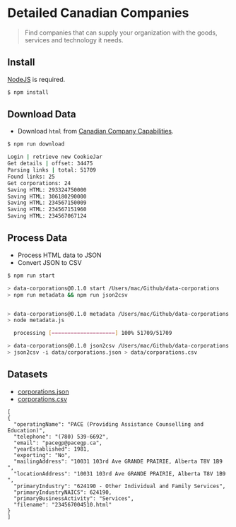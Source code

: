 # Detailed Canadian Companies

> Find companies that can supply your organization with the goods, services and technology it needs.

## Install

[NodeJS](https://nodejs.org/en/) is required.

```bash
$ npm install
```

## Download Data

- Download `html` from [Canadian Company Capabilities](https://www.ic.gc.ca/app/ccc/srch/).

```bash
$ npm run download

Login | retrieve new CookieJar
Get details | offset: 34475
Parsing links | total: 51709
Found links: 25
Get corporations: 24
Saving HTML: 293324750000
Saving HTML: 306180290000
Saving HTML: 234567150009
Saving HTML: 234567151960
Saving HTML: 234567067124
```

## Process Data

- Process HTML data to JSON
- Convert JSON to CSV

```bash
$ npm run start

> data-corporations@0.1.0 start /Users/mac/Github/data-corporations
> npm run metadata && npm run json2csv


> data-corporations@0.1.0 metadata /Users/mac/Github/data-corporations
> node metadata.js

  processing [====================] 100% 51709/51709

> data-corporations@0.1.0 json2csv /Users/mac/Github/data-corporations
> json2csv -i data/corporations.json > data/corporations.csv
```

## Datasets

- [corporations.json](https://github.com/GoC-Spending/data-corporations/blob/master/data/corporations.json)
- [corporations.csv](https://github.com/GoC-Spending/data-corporations/blob/master/data/corporations.csv)

```
[
{
  "operatingName": "PACE (Providing Assistance Counselling and Education)",
  "telephone": "(780) 539-6692",
  "email": "pacegp@pacegp.ca",
  "yearEstablished": 1981,
  "exporting": "No",
  "mailingAddress": "10031 103rd Ave GRANDE PRAIRIE, Alberta T8V 1B9 ",
  "locationAddress": "10031 103rd Ave GRANDE PRAIRIE, Alberta T8V 1B9 ",
  "primaryIndustry": "624190 - Other Individual and Family Services",
  "primaryIndustryNAICS": 624190,
  "primaryBusinessActivity": "Services",
  "filename": "234567004510.html"
}
]
```
